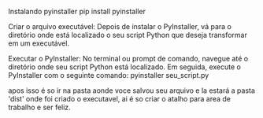 Instalando pyinstaller
pip install pyinstaller

Criar o arquivo executável:
Depois de instalar o PyInstaller, vá para o diretório onde está localizado o seu script Python que deseja transformar em um executável.

Executar o PyInstaller:
No terminal ou prompt de comando, navegue até o diretório onde seu script Python está localizado. Em seguida, execute o PyInstaller com o seguinte comando:
pyinstaller seu_script.py

apos isso é so ir na pasta aonde voce salvou seu arquivo e la estará a pasta 'dist' onde foi criado o executavel, ai é so criar o atalho para area de trabalho e ser feliz.
